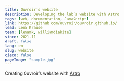 ```yaml
---
title: Ouvroir’s website
description: Developing the lab’s website with Astro
tags: [web, documentation, JavaScript]
link: https://github.com/ouvroir/ouvroir.github.io/
lead: Lena Krause
team: [lenamk, williamdiakite]
since: 2021-11
draft: false
lang: en
slug: website
cieco: false
pageImage: "sample.jpg"
---
```


Creating Ouvroir’s website with [Astro](https://docs.astro.build)